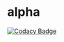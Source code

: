 # alpha
[![Codacy Badge](https://api.codacy.com/project/badge/Grade/419903b201584288855d5d55ebf18b98)](https://app.codacy.com/manual/Nitesh338/alpha?utm_source=github.com&utm_medium=referral&utm_content=Nitesh338/alpha&utm_campaign=Badge_Grade_Settings)